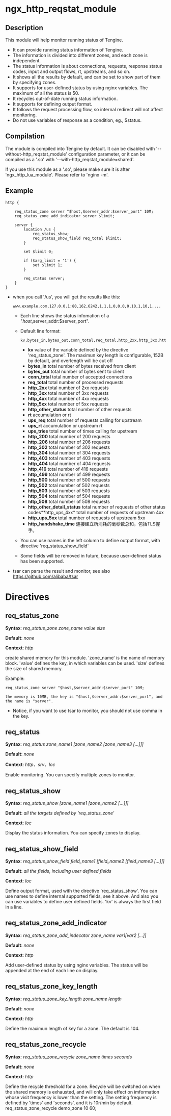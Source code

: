 # ngx_http_reqstat_module

## Description

This module will help monitor running status of Tengine.

- It can provide running status information of Tengine.
- The information is divided into different zones, and each zone is independent.
- The status information is about connections, requests, response status codes, input and output flows,
  rt, upstreams, and so on.
- It shows all the results by default, and can be set to show part of them by specifying zones.
- It supports for user-defined status by using nginx variables. The maximum of all the status is 50.
- It recycles out-of-date running status information.
- It supports for defining output format.
- It follows the request processing flow, so internal redirect will not affect monitoring.
- Do not use variables of response as a condition, eg., $status.

## Compilation

The module is compiled into Tengine by default. It can be disabled with '--without-http_reqstat_module'
configuration parameter, or it can be compiled as a '.so' with '--with-http_reqstat_module=shared'.

If you use this module as a '.so', please make sure it is after 'ngx_http_lua_module'. Please refer to
'nginx -m'.

## Example

```
http {

    req_status_zone server "$host,$server_addr:$server_port" 10M;
    req_status_zone_add_indicator server $limit;

    server {
        location /us {
            req_status_show;
            req_status_show_field req_total $limit;
        }

        set $limit 0;

        if ($arg_limit = '1') {
            set $limit 1;
        }

        req_status server;
    }
}
```

- when you call '/us', you will get the results like this:

  ```
  www.example.com,127.0.0.1:80,162,6242,1,1,1,0,0,0,0,10,1,10,1....
  ```

  - Each line shows the status infomation of a "$host,$server_addr:$server_port".

  - Default line format:

    ```
    kv,bytes_in,bytes_out,conn_total,req_total,http_2xx,http_3xx,http_4xx,http_5xx,http_other_status,rt,ups_req,ups_rt,ups_tries,http_200,http_206,http_302,http_304,http_403,http_404,http_416,http_499,http_500,http_502,http_503,http_504,http_508,http_other_detail_status,http_ups_4xx,http_ups_5xx,http_handshake_time
    ```

    - **kv** value of the variable defined by the directive 'req_status_zone'. The maximun key length is configurable, 152B by default, and overlength will be cut off
    - **bytes_in** total number of bytes received from client
    - **bytes_out** total number of bytes sent to client
    - **conn_total** total number of accepted connections
    - **req_total** total number of processed requests
    - **http_2xx** total number of 2xx requests
    - **http_3xx** total number of 3xx requests
    - **http_4xx** total number of 4xx requests
    - **http_5xx** total number of 5xx requests
    - **http_other_status** total number of other requests
    - **rt** accumulation or rt
    - **ups_req** total number of requests calling for upstream
    - **ups_rt** accumulation or upstream rt
    - **ups_tries** total number of times calling for upstream
    - **http_200** total number of 200 requests
    - **http_206** total number of 206 requests
    - **http_302** total number of 302 requests
    - **http_304** total number of 304 requests
    - **http_403** total number of 403 requests
    - **http_404** total number of 404 requests
    - **http_416** total number of 416 requests
    - **http_499** total number of 499 requests
    - **http_500** total number of 500 requests
    - **http_502** total number of 502 requests
    - **http_503** total number of 503 requests
    - **http_504** total number of 504 requests
    - **http_508** total number of 508 requests
    - **http_other_detail_status** total number of requests of other status codes**http_ups_4xx* total number of requests of upstream 4xx
    - **http_ups_5xx** total number of requests of upstream 5xx
    - **http_handshake_time** 连接建立所消耗的毫秒数总和，包括TLS握手。

  - You can use names in the left column to define output format, with directive 'req_status_show_field'

  - Some fields will be removed in future, because user-defined status has been supported.

- tsar can parse the result and monitor, see also <https://github.com/alibaba/tsar>

# Directives

## req_status_zone

**Syntax**: *req_status_zone zone_name value size*

**Default**: *none*

**Context**: *http*

create shared memory for this module. 'zone_name' is the name of memory block. 'value' defines the key, in which variables can be used. 'size' defines the size of shared memory.

Example:

```
req_status_zone server "$host,$server_addr:$server_port" 10M;

the memory is 10MB, the key is "$host,$server_addr:$server_port", and the name is "server".
```

- Notice, if you want to use tsar to monitor, you should not use comma in the key.

## req_status

**Syntax**: *req_status zone_name1 [zone_name2 [zone_name3 [...]]]*

**Default**: *none*

**Context**: *http、srv、loc*

Enable monitoring. You can specify multiple zones to monitor.

## req_status_show

**Syntax**: *req_status_show [zone_name1 [zone_name2 [...]]]*

**Default**: *all the targets defined by 'req_status_zone'*

**Context**: *loc*

Display the status information. You can specify zones to display.

## req_status_show_field

**Syntax**: *req_status_show_field field_name1 [field_name2 [field_name3 [...]]]*

**Default**: *all the fields, including user defined fields*

**Context**: *loc*

Define output format, used with the directive 'req_status_show'. You can use names to define internal supported fields, see it above. And also you can use variables to define user defined fields. 'kv' is always the first field in a line.

## req_status_zone_add_indicator

**Syntax**: *req_status_zone_add_indecator zone_name $var1 [$var2 [...]]*

**Default**: *none*

**Context**: *http*

Add user-defined status by using nginx variables. The status will be appended at the end of each line on display.

## req_status_zone_key_length

**Syntax**: *req_status_zone_key_length zone_name length*

**Default**: *none*

**Context**: *http*

Define the maximun length of key for a zone. The default is 104.

## req_status_zone_recycle

**Syntax**: *req_status_zone_recycle zone_name times seconds*

**Default**: *none*

**Context**: *http*

Define the recycle threshold for a zone. Recycle will be switched on when the shared memory is exhausted, and will only take effect on imformation whose visit frequency is lower than the setting. The setting frequency is defined by 'times' and 'seconds', and it is 10r/min by default. req_status_zone_recycle demo_zone 10 60;